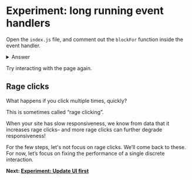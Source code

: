 # Experiment: long running event handlers

Open the `index.js` file, and comment out the `blockFor` function inside the event handler.

<details>
<summary>Answer</summary>

```js
button.addEventListener("click", () => {
  // blockFor(1000);
  score.incrementAndUpdateUI();
});
```
</details>

Try interacting with the page again.

## Rage clicks

What happens if you click multiple times, quickly?

This is sometimes called “rage clicking”.

When your site has slow responsiveness, we know from data that it increases rage clicks– and more rage clicks can further degrade responsiveness!

For the few steps, let's not focus on rage clicks. We’ll come back to these. For now, let’s focus on fixing the performance of a single discrete interaction.

**Next: [Experiment: Update UI first](https://github.com/malchata/inp-workshop/blob/main/guide/3-update-ui-first.md)**
